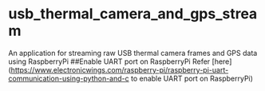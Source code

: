 # usb_thermal_camera_and_gps_stream
An application for streaming raw USB thermal camera frames and GPS data using RaspberryPi
##Enable UART port on RaspberryPi
Refer [here](https://www.electronicwings.com/raspberry-pi/raspberry-pi-uart-communication-using-python-and-c to enable UART port on RaspberryPi)
